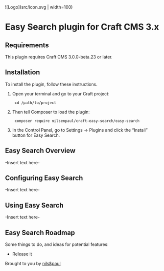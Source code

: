 ![Logo](src/icon.svg | width=100)

# Easy Search plugin for Craft CMS 3.x

## Requirements

This plugin requires Craft CMS 3.0.0-beta.23 or later.

## Installation

To install the plugin, follow these instructions.

1. Open your terminal and go to your Craft project:

        cd /path/to/project

2. Then tell Composer to load the plugin:

        composer require nilsenpaul/craft-easy-search/easy-search

3. In the Control Panel, go to Settings → Plugins and click the “Install” button for Easy Search.

## Easy Search Overview

-Insert text here-

## Configuring Easy Search

-Insert text here-

## Using Easy Search

-Insert text here-

## Easy Search Roadmap

Some things to do, and ideas for potential features:

* Release it

Brought to you by [nils&paul](https://nilsenpaul.nl)
